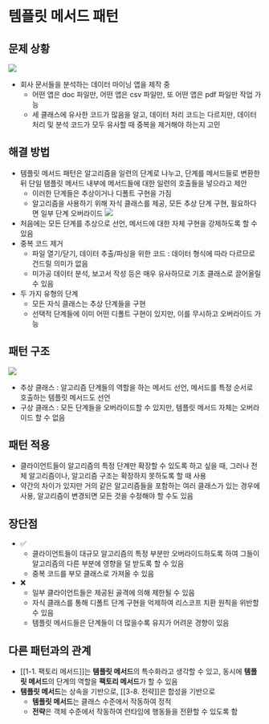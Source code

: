 # 템플릿 메서드 패턴
## 문제 상황
![](https://refactoring.guru/images/patterns/diagrams/template-method/problem.png)
- 회사 문서들을 분석하는 데이터 마이닝 앱을 제작 중
	- 어떤 앱은 doc 파일만, 어떤 앱은 csv 파일만, 또 어떤 앱은 pdf 파일만 작업 가능
	- 세 클래스에 유사한 코드가 많음을 알고, 데이터 처리 코드는 다르지만, 데이터 처리 및 분석 코드가 모두 유사할 때 중복을 제거해야 하는지 고민

## 해결 방법
- 템플릿 메서드 패턴은 알고리즘을 일련의 단계로 나누고, 단계를 메서드들로 변환한 뒤 단일 탬플릿 메서드 내부에 메서드들에 대한 일련의 호출들을 넣으라고 제안
	- 이러한 단계들은 추상이거나 디폴트 구현을 가짐
	- 알고리즘을 사용하기 위해 자식 클래스를 제공, 모든 추상 단계 구현, 필요하다면 일부 단계 오버라이드
![](https://refactoring.guru/images/patterns/diagrams/template-method/solution-ko.png)
- 처음에는 모든 단계를 추상으로 선언, 메서드에 대한 자체 구현을 강제하도록 할 수 있음
- 중복 코드 제거
	- 파일 열기/닫기, 데이터 추출/파싱을 위한 코드 : 데이터 형식에 따라 다르므로 건드릴 의미가 없음
	- 미가공 데이터 분석, 보고서 작성 등은 매우 유사하므로 기초 클래스로 끌어올릴 수 있음
- 두 가지 유형의 단계
	- 모든 자식 클래스는 추상 단계들을 구현
	- 선택적 단계들에 이미 어떤 디폴트 구현이 있지만, 이를 무시하고 오버라이드 가능

## 패턴 구조
![](https://refactoring.guru/images/patterns/diagrams/template-method/structure.png)
- 추상 클래스 : 알고리즘 단계들의 역할을 하는 메서드 선언, 메서드를 특정 순서로 호출하는 템플릿 메서드도 선언
- 구상 클래스 : 모든 단계들을 오버라이드할 수 있지만, 템플릿 메서드 자체는 오버라이드 할 수 없음

## 패턴 적용
- 클라이언트들이 알고리즘의 특정 단계만 확장할 수 있도록 하고 싶을 때, 그러나 전체 알고리즘이나, 알고리즘 구조는 확장하지 못하도록 할 때 사용
- 약간의 차이가 있지만 거의 같은 알고리즘들을 포함하는 여러 클래스가 있는 경우에 사용, 알고리즘이 변경되면 모든 것을 수정해야 할 수도 있음

## 장단점
- ✅
	- 클라이언트들이 대규모 알고리즘의 특정 부분만 오버라이드하도록 하여 그들이 알고리즘의 다른 부분에 영향을 덜 받도록 할 수 있음
	- 중복 코드를 부모 클래스로 가져올 수 있음
- ❌
	- 일부 클라이언트들은 제공된 골격에 의해 제한될 수 있음
	- 자식 클래스를 통해 디폴트 단계 구현을 억제하여 리스코프 치환 원칙을 위반할 수 있음
	- 템플릿 메서드들은 단계들이 더 많을수록 유지가 어려운 경향이 있음

## 다른 패턴과의 관계
- [[1-1. 팩토리 메서드]]는 **템플릿 메서드**의 특수화라고 생각할 수 있고, 동시에 **템플릿 메서드**의 단계의 역할을 **팩토리 메서드**가 할 수 있음
- **템플릿 메서드**는 상속을 기반으로, [[3-8. 전략]]은 합성을 기반으로
	- **템플릿 메서드**는 클래스 수준에서 작동하여 정적
	- **전략**은 객체 수준에서 작동하여 런타임에 행동들을 전환할 수 있도록 함
